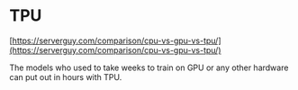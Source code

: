 # TPU

[https://serverguy.com/comparison/cpu-vs-gpu-vs-tpu/](https://serverguy.com/comparison/cpu-vs-gpu-vs-tpu/)

The models who used to take weeks to train on GPU or any other hardware can put out in hours with TPU.